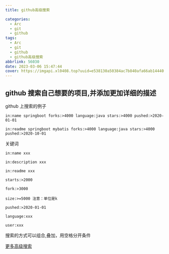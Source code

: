 ```yaml
---
title: github高级搜索

categories:
  - Arc
  - git
  - github
tags:
  - Arc
  - git
  - github
  - github高级搜索
abbrlink: 56030
date: 2023-03-06 15:47:44
cover: https://imgapi.xl0408.top?uuid=e538130a50384ac7b840afa66ab14440
---
```


## github 搜索自己想要的项目,并添加更加详细的描述

github 上搜索的例子

`in:name springboot forks:>4000 language:java stars:>4000 pushed:>2020-01-01`

`in:readme springboot mybatis forks:>4000 language:java stars:>4000 pushed:>2020-10-01`

关键词

`in:name xxx`

`in:description xxx`

`in:readme xxx`

`starts:>2000`

`fork:>3000`

`size:>=5000 注意：单位是k`

`pushed:>2020-01-01`

`language:xxx`

`user:xxx`

搜索的方式可以组合,叠加，用空格分开条件

[更多高级搜索](https://github.com/search/advanced)